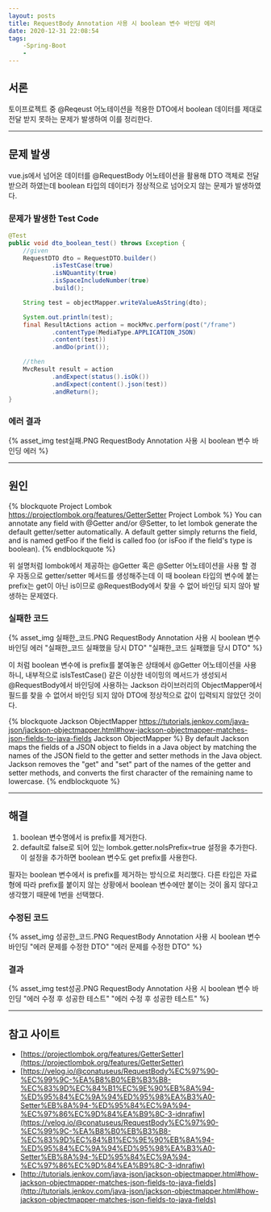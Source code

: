 ```yaml
---
layout: posts
title: RequestBody Annotation 사용 시 boolean 변수 바인딩 에러
date: 2020-12-31 22:08:54
tags:
    -Spring-Boot
    -
---
```


## 서론

토이프로젝트 중 @Reqeust 어노테이션을 적용한 DTO에서 boolean 데이터를 제대로 전달 받지 못하는 문제가 발생하여 이를 정리한다.
* * *

## 문제 발생

vue.js에서 넘어온 데이터를 @RequestBody 어노테이션을 활용해 DTO 객체로 전달 받으려 하였는데 boolean 타입의 데이터가 정상적으로 넘어오지 않는 문제가 발생하였다.

### 문제가 발생한 Test Code

```java
@Test
public void dto_boolean_test() throws Exception {
    //given
    RequestDTO dto = RequestDTO.builder()
            .isTestCase(true)
            .isNQuantity(true)
            .isSpaceIncludeNumber(true)
            .build();

    String test = objectMapper.writeValueAsString(dto);

    System.out.println(test);
    final ResultActions action = mockMvc.perform(post("/frame")
            .contentType(MediaType.APPLICATION_JSON)
            .content(test))
            .andDo(print());

    //then
    MvcResult result = action
            .andExpect(status().isOk())
            .andExpect(content().json(test))
            .andReturn();
}
```

### 에러 결과

{% asset_img test실패.PNG RequestBody Annotation 사용 시 boolean 변수 바인딩 에러 %}
* * * 

## 원인

{% blockquote Project Lombok https://projectlombok.org/features/GetterSetter Project Lombok %}
 You can annotate any field with @Getter and/or @Setter, to let lombok generate the default getter/setter automatically.
A default getter simply returns the field, and is named getFoo if the field is called foo (or isFoo if the field's type is boolean). 
{% endblockquote %}

위 설명처럼 lombok에서 제공하는 @Getter 혹은 @Setter 어노테이션을 사용 할 경우 자동으로 getter/setter 메서드를 생성해주는데
이 때 boolean 타입의 변수에 붙는 prefix는 get이 아닌 is이므로 @RequestBody에서 찾을 수 없어 바인딩 되지 않아 발생하는 문제였다.

### 실패한 코드
{% asset_img 실패한_코드.PNG RequestBody Annotation 사용 시 boolean 변수 바인딩 에러 "실패한_코드 실패했을 당시 DTO" "실패한_코드 실패했을 당시 DTO" %}

이 처럼 boolean 변수에 is prefix를 붙여놓은 상태에서 @Getter 어노테이션을 사용하니, 내부적으로 isIsTestCase() 같은 이상한 네이밍의 메서드가 생성되서
@RequestBody에서 바인딩에 사용하는 Jackson 라이브러리의 ObjectMapper에서 필드를 찾을 수 없어서 바인딩 되지 않아 DTO에 정상적으로 값이 입력되지 않았던 것이다.

{% blockquote Jackson ObjectMapper https://tutorials.jenkov.com/java-json/jackson-objectmapper.html#how-jackson-objectmapper-matches-json-fields-to-java-fields Jackson ObjectMapper %}
By default Jackson maps the fields of a JSON object to fields in a Java object by matching the names of the JSON field to the getter and setter methods in the Java object. Jackson removes the "get" and "set" part of the names of the getter and setter methods, and converts the first character of the remaining name to lowercase.
{% endblockquote %}
* * * 

## 해결

1. boolean 변수명에서 is prefix를 제거한다.
2. default로 false로 되어 있는 lombok.getter.noIsPrefix=true 설정을 추가한다.
이 설정을 추가하면 boolean 변수도 get prefix를 사용한다.

필자는 boolean 변수에서 is prefix를 제거하는 방식으로 처리했다.
다른 타입은 자료형에 따라 prefix를 붙이지 않는 상황에서 boolean 변수에만 붙이는 것이 옳지 않다고 생각했기 때문에 1번을 선택했다.

### 수정된 코드

{% asset_img 성공한_코드.PNG RequestBody Annotation 사용 시 boolean 변수 바인딩 "에러 문제를 수정한 DTO" "에러 문제를 수정한 DTO" %}

### 결과

{% asset_img test성공.PNG RequestBody Annotation 사용 시 boolean 변수 바인딩 "에러 수정 후 성공한 테스트" "에러 수정 후 성공한 테스트" %}
* * *

## 참고 사이트

- [https://projectlombok.org/features/GetterSetter](https://projectlombok.org/features/GetterSetter)
- [https://velog.io/@conatuseus/RequestBody%EC%97%90-%EC%99%9C-%EA%B8%B0%EB%B3%B8-%EC%83%9D%EC%84%B1%EC%9E%90%EB%8A%94-%ED%95%84%EC%9A%94%ED%95%98%EA%B3%A0-Setter%EB%8A%94-%ED%95%84%EC%9A%94-%EC%97%86%EC%9D%84%EA%B9%8C-3-idnrafiw](https://velog.io/@conatuseus/RequestBody%EC%97%90-%EC%99%9C-%EA%B8%B0%EB%B3%B8-%EC%83%9D%EC%84%B1%EC%9E%90%EB%8A%94-%ED%95%84%EC%9A%94%ED%95%98%EA%B3%A0-Setter%EB%8A%94-%ED%95%84%EC%9A%94-%EC%97%86%EC%9D%84%EA%B9%8C-3-idnrafiw)
- [http://tutorials.jenkov.com/java-json/jackson-objectmapper.html#how-jackson-objectmapper-matches-json-fields-to-java-fields](http://tutorials.jenkov.com/java-json/jackson-objectmapper.html#how-jackson-objectmapper-matches-json-fields-to-java-fields)
